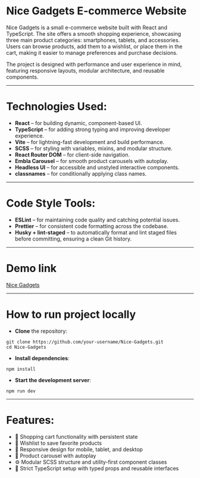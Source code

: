 # Nice Gadgets E-commerce Website

Nice Gadgets is a small e-commerce website built with React and TypeScript. The site offers a smooth shopping experience, showcasing three main product categories: smartphones, tablets, and accessories. Users can browse products, add them to a wishlist, or place them in the cart, making it easier to manage preferences and purchase decisions.

The project is designed with performance and user experience in mind, featuring responsive layouts, modular architecture, and reusable components.

---

# Technologies Used:

- **React** – for building dynamic, component-based UI.
- **TypeScript** – for adding strong typing and improving developer experience.
- **Vite** – for lightning-fast development and build performance.
- **SCSS** – for styling with variables, mixins, and modular structure.
- **React Router DOM** – for client-side navigation.
- **Embla Carousel** – for smooth product carousels with autoplay.
- **Headless UI** – for accessible and unstyled interactive components.
- **classnames** – for conditionally applying class names.

---

# Code Style Tools:

- **ESLint** – for maintaining code quality and catching potential issues.
- **Prettier** – for consistent code formatting across the codebase.
- **Husky + lint-staged** – to automatically format and lint staged files before committing, ensuring a clean Git history.

---

# Demo link

[Nice Gadgets](https://clavigo.github.io/Nice-Gadgets/)

---

# How to run project locally

- **Clone** the repository:

```
git clone https://github.com/your-username/Nice-Gadgets.git
cd Nice-Gadgets
```

- **Install dependencies**:

```
npm install
```

- **Start the development server**:

```
npm run dev
```

---

# Features:

- 🛒 Shopping cart functionality with persistent state
- 💖 Wishlist to save favorite products
- 📱 Responsive design for mobile, tablet, and desktop
- 🔁 Product carousel with autoplay
- ⚙️ Modular SCSS structure and utility-first component classes
- 🔧 Strict TypeScript setup with typed props and reusable interfaces
